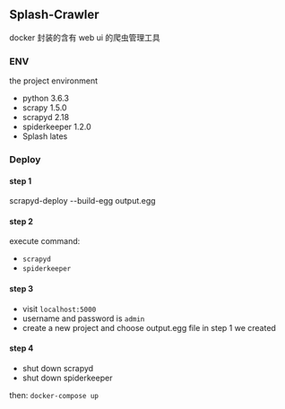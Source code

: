## Splash-Crawler
docker 封装的含有 web ui 的爬虫管理工具

### ENV
the project environment
- python 3.6.3
- scrapy 1.5.0
- scrapyd 2.18
- spiderkeeper 1.2.0
- Splash lates

### Deploy
#### step 1
scrapyd-deploy --build-egg output.egg
#### step 2
execute command:
- `scrapyd`
- `spiderkeeper`
#### step 3
- visit `localhost:5000`
- username and password is `admin`
- create a new project and choose output.egg file in step 1 we created
#### step 4
- shut down scrapyd
- shut down spiderkeeper

then:
`docker-compose up`
